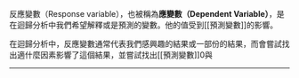 反應變數（Response variable），也被稱為**應變數（Dependent Variable）**，是在迴歸分析中我們希望解釋或是預測的變數。他的值受到[[預測變數]]的影響。

在迴歸分析中，反應變數通常代表我們感興趣的結果或一部份的結果，而會嘗試找出適什麼因素影響了這個結果，並嘗試找出[[預測變數]]0與
- - -

